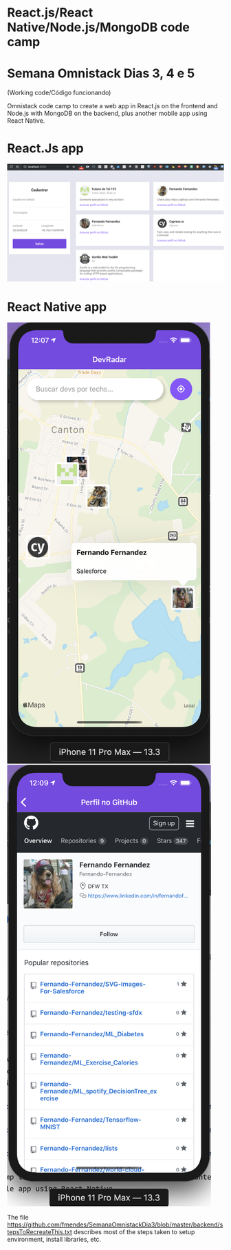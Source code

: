 # React.js/React Native/Node.js/MongoDB code camp
# Semana Omnistack Dias 3, 4 e 5
(Working code/Código funcionando)

Omnistack code camp to create a web app in React.js on the frontend and Node.js with MongoDB on the backend, 
plus another mobile app using React Native.

# React.Js app
![React.js App](https://raw.githubusercontent.com/fmendes/SemanaOmnistackDia3/master/OmnistackAppReact.js.png)

# React Native app
![React Native App](https://raw.githubusercontent.com/fmendes/SemanaOmnistackDia3/master/OmnistackAppReactNative1.png)
![React Native App](https://raw.githubusercontent.com/fmendes/SemanaOmnistackDia3/master/OmnistackAppReactNative2.png)

The file https://github.com/fmendes/SemanaOmnistackDia3/blob/master/backend/stepsToRecreateThis.txt describes most of the steps taken to setup environment, install libraries, etc.
